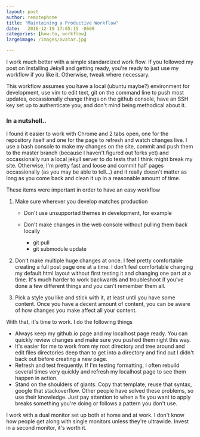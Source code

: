 ```yaml
---
layout: post
author: remotephone
title: "Maintaining a Productive Workflow" 
date:   2016-12-19 17:05:15 -0600
categories: [how-to, workflow]
largeimage: /images/avatar.jpg

---
```


I work much better with a simple standardized work flow. If you followed my post on Installing Jekyll and getting ready, you're ready to just use my workflow if you like it. Otherwise, tweak where necessary.

This workflow assumes you have a local \(ubuntu maybe\?\) environment for development, use vim to edit text, git on the command line to push most updates, occassionally change things on the github console, have an SSH key set up to authenticate you, and don't mind being methodical about it.

### In a nutshell..

I found it easier to work with Chrome and 2 tabs open, one for the repository itself and one for the page to refresh and watch changes live. I use a bash console to make my changes on the site, commit and push them to the master branch \(because I haven't figured out forks yet\) and occassionally run a local jekyll server to do tests that I think might break my site. Otherwise, I'm pretty fast and loose and commit half pages occassionally \(as you may be able to tell...\) and it really doesn't matter as long as you come back and clean it up in a reasonable amount of time. 

These items were important in order to have an easy workflow

1. Make sure wherever you develop matches production
	* Don't use unsupported themes in development, for example
	* Don't make changes in the web console without pulling them back locally

		* git pull 
		* git submodule update

2. Don't make multiple huge changes at once. I feel pretty comfortable creating a full post page one at a time. I don't feel comfortable changing my default.html layout without first testing it and changing one part at a time. It's much harder to work backwards and troubleshoot if you've done a few different things and you can't remember them all.

3. Pick a style you like and stick with it, at least until you have some content. Once you have a decent amount of content, you can be aware of how changes you make affect all your content. 
 

With that, it's time to work. I do the following things 

+ Always keep my github.io page and my localhost page ready. You can quickly review changes and make sure you pushed them right this way.
+ It's easier for me to work from my root directory and tree around and edit files directories deep than to get into a directory and find out I didn't back out before creating a new page. 
+ Refresh and test frequently. If I'm testing formatting, I often rebuild several times very quickly and refresh my localhost page to see them happen in action.
+ Stand on the shoulders of giants. Copy that template, reuse that syntax, google that stackoverflow. Other people have solved these problems, so use their knowledge. Just pay attention to when a fix you want to apply breaks something you're doing or follows a pattern you don't use. 

I work with a dual monitor set up both at home and at work. I don't know how people get along with single monitors unless they're ultrawide. Invest in a second monitor, it's worth it.  
